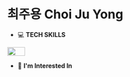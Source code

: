 # 최주용 Choi Ju Yong

- 💻 **TECH SKILLS**
<img width="40px" height="20px" src="https://img.shields.io/badge/JavaScript-f7df1e?style=flat-square&logo=JavaScript&logoColor=white"/>

- 🤔 **I'm Interested In**


<!--
**wuzoo/wuzoo** is a ✨ _special_ ✨ repository because its `README.md` (this file) appears on your GitHub profile.

Here are some ideas to get you started:

- 🔭 I’m currently working on ...
- 🌱 I’m currently learning ...
- 👯 I’m looking to collaborate on ...
- 🤔 I’m looking for help with ...
- 💬 Ask me about ...
- 📫 How to reach me: ...
- 😄 Pronouns: ...
- ⚡ Fun fact: ...
-->

